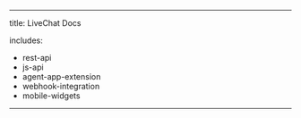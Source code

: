 ---

title: LiveChat Docs

includes:
  - rest-api
  - js-api
  - agent-app-extension
  - webhook-integration
  - mobile-widgets
---